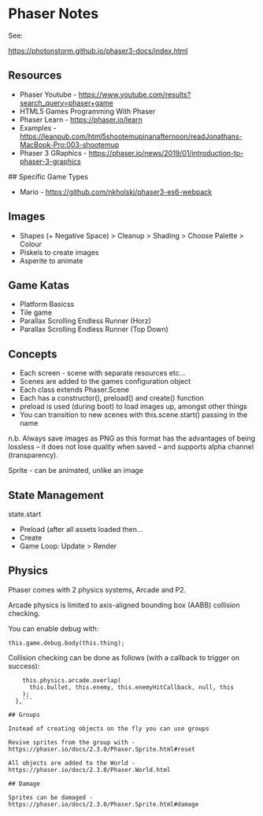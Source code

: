 # Phaser Notes

See: 

https://photonstorm.github.io/phaser3-docs/index.html

## Resources

* Phaser Youtube - https://www.youtube.com/results?search_query=phaser+game
* HTML5 Games Programming With Phaser 
* Phaser Learn - https://phaser.io/learn
* Examples - https://leanpub.com/html5shootemupinanafternoon/readJonathans-MacBook-Pro:003-shootemup
* Phaser 3 GRaphics - https://phaser.io/news/2019/01/introduction-to-phaser-3-graphics

## Specific Game Types

* Mario - https://github.com/nkholski/phaser3-es6-webpack

## Images

* Shapes (+ Negative Space) > Cleanup > Shading > Choose Palette > Colour
* Piskels to create images
* Asperite to animate

## Game Katas

* Platform Basicss
* Tile game
* Parallax Scrolling Endless Runner (Horz)
* Parallax Scrolling Endless Runner (Top Down)

## Concepts

* Each screen - scene with separate resources etc...
* Scenes are added to the games configuration object
* Each class extends Phaser.Scene
* Each has a constructor(), preload() and create() function
* preload is used (during boot) to load images up, amongst other things
* You can transition to new scenes with this.scene.start() passing in the name

n.b. Always save images as PNG as this format has the advantages of being lossless – it does not lose quality when saved – and supports alpha channel (transparency).

Sprite - can be animated, unlike an image

## State Management

state.start
* Preload (after all assets loaded then...
* Create
* Game Loop: Update > Render

## Physics

Phaser comes with 2 physics systems, Arcade and P2.

Arcade physics is limited to axis-aligned bounding box (AABB) collision checking.

You can enable debug with:

```this.game.debug.body(this.thing);```

Collision checking can be done as follows (with a callback to trigger on success):

```update: function () {
    this.physics.arcade.overlap(
      this.bullet, this.enemy, this.enemyHitCallback, null, this
    );
  },```

## Groups

Instead of creating objects on the fly you can use groups

Revive sprites from the group with - https://phaser.io/docs/2.3.0/Phaser.Sprite.html#reset

All objects are added to the World - https://phaser.io/docs/2.3.0/Phaser.World.html

## Damage

Sprites can be damaged - https://phaser.io/docs/2.3.0/Phaser.Sprite.html#damage








